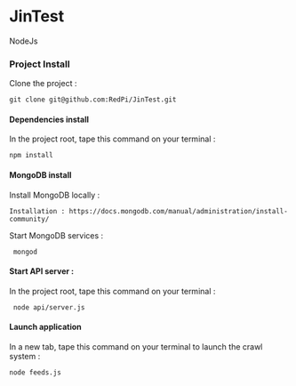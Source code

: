 # JinTest

NodeJs

### Project Install

Clone the project :

    git clone git@github.com:RedPi/JinTest.git 

#### Dependencies install

In the project root, tape this command on your terminal :

    npm install

#### MongoDB install

Install MongoDB locally :
 
    Installation : https://docs.mongodb.com/manual/administration/install-community/
 
Start MongoDB services : 
    
     mongod

#### Start API server : 

In the project root, tape this command on your terminal :

     node api/server.js 

#### Launch application

In a new tab, tape this command on your terminal to launch the crawl system : 

    node feeds.js
              
